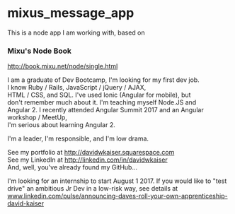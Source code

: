 # mixus_message_app

This is a node app I am working with, based on 
### Mixu's Node Book  
http://book.mixu.net/node/single.html  


I am a graduate of Dev Bootcamp, I'm looking for my first dev job.  
I know Ruby / Rails, JavaScript / jQuery / AJAX,  
HTML / CSS, and SQL. I've used Ionic (Angular for mobile), but  
don't remember much about it. I'm teaching myself Node.JS and  
Angular 2. I recently attended Angular Summit 2017 and an Angular workshop / MeetUp,  
I'm serious about learning Angular 2.  

I'm a leader, I'm responsible, and I'm low drama.  

See my portfolio at http://davidwkaiser.squarespace.com  
See my LinkedIn at http://linkedin.com/in/davidwkaiser  
And, well, you've already found my GitHub...  

I'm looking for an internship to start August 1 2017. If you would like to "test drive" an ambitious Jr Dev in a low-risk way, see details at www.linkedin.com/pulse/announcing-daves-roll-your-own-apprenticeship-david-kaiser





